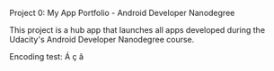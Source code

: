 Project 0: My App Portfolio - Android Developer Nanodegree

This project is a hub app that launches all apps developed during the Udacity's Android Developer Nanodegree course.

Encoding test: Á ç ã